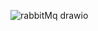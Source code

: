 ![rabbitMq drawio](https://github.com/Ziad17/rabbitmq-samples/assets/36865821/20785b23-3ca0-48c7-b652-7f9e0833a232)
